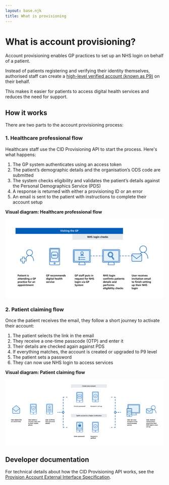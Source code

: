 ```yaml
---
layout: base.njk
title: What is provisioning
---
```


# What is account provisioning?

Account provisioning enables GP practices to set up an NHS login on behalf of a patient.

Instead of patients registering and verifying their identity themselves, authorised staff can create a [high-level verified account (known as P9)](https://nhsconnect.github.io/nhslogin/user-journeys/#p9) on their behalf.

This makes it easier for patients to access digital health services and reduces the need for support.

## How it works

There are two parts to the account provisioning process:

### 1. Healthcare professional flow

Healthcare staff use the CID Provisioning API to start the process. Here's what happens:

1. The GP system authenticates using an access token  
2. The patient’s demographic details and the organisation’s ODS code are submitted  
3. The system checks eligibility and validates the patient’s details against the Personal Demographics Service (PDS)  
4. A response is returned with either a provisioning ID or an error  
5. An email is sent to the patient with instructions to complete their account setup  

**Visual diagram: Healthcare professional flow**

![Diagram showing the healthcare professional flow](https://github.com/nhsconnect/nhslogin/blob/main/src/images/Provisioning%20journey%201.png?raw=true)

### 2. Patient claiming flow

Once the patient receives the email, they follow a short journey to activate their account:

1. The patient selects the link in the email  
2. They receive a one-time passcode (OTP) and enter it  
3. Their details are checked again against PDS  
4. If everything matches, the account is created or upgraded to P9 level  
5. The patient sets a password  
6. They can now use NHS login to access services  

**Visual diagram: Patient claiming flow**

![Diagram showing the patient claiming flow](https://github.com/nhsconnect/nhslogin/blob/main/src/images/Provisioning%20journey%202.png?raw=true)

## Developer documentation

For technical details about how the CID Provisioning API works, see the [Provision Account External Interface Specification](https://nhsconnect.github.io/nhslogin/provision-account-external-interface/).
